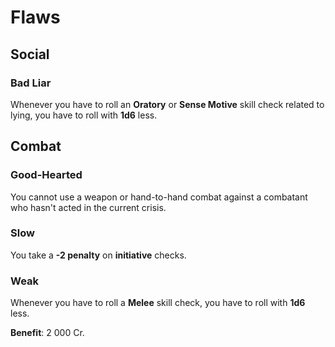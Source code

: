 # Flaws

## Social

### Bad Liar

Whenever you have to roll an **Oratory** or **Sense Motive** skill check related
to lying, you have to roll with **1d6** less.

## Combat

### Good-Hearted

You cannot use a weapon or hand-to-hand combat against a combatant who hasn't
acted in the current crisis.

### Slow

You take a **-2 penalty** on **initiative** checks.

### Weak

Whenever you have to roll a **Melee** skill check, you have to roll with **1d6**
less.

**Benefit**: 2 000 Cr.

